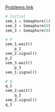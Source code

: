 [Problems link](http://skelet.ludost.net/OS/problems/K4_2018-Sept-theory.pdf)

```python
# Initial
sem_1 = Semaphore(1)
sem_2 = Semaphore(0)
sem_3 = Semaphore(0)

# P
sem_1.wait()
    p_1
sem_2.signal()
p_2
sem_3.wait()
    p_3
sem_1.signal()

# Q
q_1
sem_2.wait()
    q_2
sem_3.signal()
q_3
```